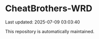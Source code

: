 # CheatBrothers-WRD

Last updated: 2025-07-09 03:03:40

This repository is automatically maintained.
